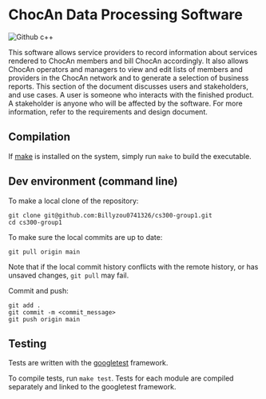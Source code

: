 # ChocAn Data Processing Software
![Github c++](https://img.shields.io/badge/c++-11-blue)


This software allows service providers to record information about services rendered to ChocAn members and bill ChocAn accordingly. It also allows ChocAn operators and managers to view and edit lists of members and providers in the ChocAn network and to generate a selection of business reports. This section of the document discusses users and stakeholders, and use cases. A user is someone who interacts with the finished product. A stakeholder is anyone who will be affected by the software. For more information, refer to the requirements and design document.


## Compilation

If [make](https://www.gnu.org/software/make/) is installed on the system, simply run `make` to build the executable.


## Dev environment (command line)

To make a local clone of the repository: 

```
git clone git@github.com:Billyzou0741326/cs300-group1.git
cd cs300-group1
```

To make sure the local commits are up to date:

```
git pull origin main
```

Note that if the local commit history conflicts with the remote history, or has unsaved changes, `git pull` may fail.

Commit and push:

```
git add .
git commit -m <commit_message>
git push origin main
```


## Testing

Tests are written with the [googletest](https://github.com/google/googletest) framework.

To compile tests, run `make test`. Tests for each module are compiled separately and linked to the googletest framework.
